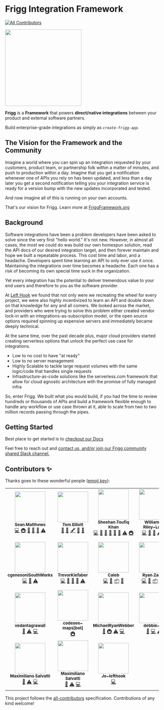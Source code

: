 # Frigg Integration Framework
<!-- ALL-CONTRIBUTORS-BADGE:START - Do not remove or modify this section -->
[![All Contributors](https://img.shields.io/badge/all_contributors-24-orange.svg?style=flat-square)](#contributors-)
<!-- ALL-CONTRIBUTORS-BADGE:END -->

<img src="docs/FriggLogo.svg" style="width:250px">

**Frigg** is a **Framework** that powers **direct/native integrations** between your product and external software partners.

Build enterprise-grade integrations as simply as _`create-frigg-app`_.

## The Vision for the Framework and the Community
Imagine a world where you can spin up an integration requested by your customers, product team, or partnership folk within a matter of minutes, and push to production within a day.
Imagine that you get a notification whenever one of APIs you rely on has been updated, and less than a day later you get a 
second notification telling you your integration service is ready for a version bump with the new updates incorporated and tested.

And now imagine all of this is running on your own accounts.

That's our vision for Frigg. Learn more at <a href="https://friggramework.org/">FriggFramework.org</a>


## Background
Software integrations have been a problem developers have been asked to solve since the very first "hello world." It's not new.
However, in almost all cases, the most we could do was build our own homespun solution, read the API docs of our desired
integration target, and then forever maintain and hope we built a repeatable process. This cost time and labor, and a headache.
Developers spent time learning an API to only ever use it once. Maintaining the integrations over time becomes a headache.
Each one has a risk of becoming its own special time suck in the organization.

Yet every integration has the potential to deliver tremendous value to your end users and therefore to you as the software
provider.

At <a href="https://lefthook.com/">Left Hook</a> we found that not only were we recreating the wheel for every project,
we were also highly incentivized to learn an API and double down on that knowledge for any and all comers. We looked across
the market, and providers who were trying to solve this problem either created vendor lock-in with an integrations-as-subscription
model, or the open source options required spinning up expensive servers and immediately became deeply technical.

At the same time, over the past decade plus, major cloud providers started creating serverless options that unlock the perfect
use case for integrations.

- Low to no cost to have "at ready"
- Low to no server management
- Highly Scalable to tackle large request volumes with the same logic/code that handles single requests
- Infrastructure-as-code solutions like the serverless.com framework that allow for cloud agnostic architecture with the promise of fully managed infra

So, enter Frigg. We built what you would build, if you had the time to review hundreds or thousands of APIs and build a framework
flexible enough to handle any workflow or use case thrown at it, able to scale from two to two million records passing through the pipes.

## Getting Started

Best place to get started is to <a href="https://docs.friggframework.org">checkout our Docs</a>

Feel free to reach out and <a href="https://friggframework.org/#contact">contact us, and/or join our Frigg community shared Slack channel.</a>

## Contributors ✨

Thanks goes to these wonderful people ([emoji key](https://allcontributors.org/docs/en/emoji-key)):

<!-- ALL-CONTRIBUTORS-LIST:START - Do not remove or modify this section -->
<!-- prettier-ignore-start -->
<!-- markdownlint-disable -->
<table>
  <tr>
    <td align="center"><a href="https://github.com/seanspeaks"><img src="https://avatars.githubusercontent.com/u/7811325?v=4?s=100" width="100px;" alt=""/><br /><sub><b>Sean Matthews</b></sub></a><br /><a href="https://github.com/friggframework/frigg/commits?author=seanspeaks" title="Code">💻</a> <a href="#infra-seanspeaks" title="Infrastructure (Hosting, Build-Tools, etc)">🚇</a> <a href="#business-seanspeaks" title="Business development">💼</a> <a href="#ideas-seanspeaks" title="Ideas, Planning, & Feedback">🤔</a> <a href="https://github.com/friggframework/frigg/commits?author=seanspeaks" title="Documentation">📖</a> <a href="https://github.com/friggframework/frigg/commits?author=seanspeaks" title="Tests">⚠️</a></td>
    <td align="center"><a href="https://www.lefthook.com/"><img src="https://avatars.githubusercontent.com/u/22207033?v=4?s=100" width="100px;" alt=""/><br /><sub><b>Tom Elliott</b></sub></a><br /><a href="#blog-tomlefthook" title="Blogposts">📝</a> <a href="#business-tomlefthook" title="Business development">💼</a> <a href="#content-tomlefthook" title="Content">🖋</a> <a href="https://github.com/friggframework/frigg/commits?author=tomlefthook" title="Documentation">📖</a> <a href="#ideas-tomlefthook" title="Ideas, Planning, & Feedback">🤔</a></td>
    <td align="center"><a href="https://github.com/sheehantoufiq"><img src="https://avatars.githubusercontent.com/u/931781?v=4?s=100" width="100px;" alt=""/><br /><sub><b>Sheehan Toufiq Khan</b></sub></a><br /><a href="https://github.com/friggframework/frigg/commits?author=sheehantoufiq" title="Code">💻</a> <a href="#design-sheehantoufiq" title="Design">🎨</a> <a href="#ideas-sheehantoufiq" title="Ideas, Planning, & Feedback">🤔</a> <a href="#maintenance-sheehantoufiq" title="Maintenance">🚧</a> <a href="https://github.com/friggframework/frigg/pulls?q=is%3Apr+reviewed-by%3Asheehantoufiq" title="Reviewed Pull Requests">👀</a> <a href="https://github.com/friggframework/frigg/commits?author=sheehantoufiq" title="Documentation">📖</a> <a href="https://github.com/friggframework/frigg/commits?author=sheehantoufiq" title="Tests">⚠️</a> <a href="#infra-sheehantoufiq" title="Infrastructure (Hosting, Build-Tools, etc)">🚇</a></td>
    <td align="center"><a href="https://github.com/wprl"><img src="https://avatars.githubusercontent.com/u/692511?v=4?s=100" width="100px;" alt=""/><br /><sub><b>William P. Riley-Land</b></sub></a><br /><a href="https://github.com/friggframework/frigg/commits?author=wprl" title="Code">💻</a> <a href="#ideas-wprl" title="Ideas, Planning, & Feedback">🤔</a> <a href="#research-wprl" title="Research">🔬</a> <a href="https://github.com/friggframework/frigg/commits?author=wprl" title="Tests">⚠️</a> <a href="#tool-wprl" title="Tools">🔧</a></td>
    <td align="center"><a href="https://github.com/kad1001"><img src="https://avatars.githubusercontent.com/u/44247515?v=4?s=100" width="100px;" alt=""/><br /><sub><b>Kelly Davis</b></sub></a><br /><a href="https://github.com/friggframework/frigg/issues?q=author%3Akad1001" title="Bug reports">🐛</a> <a href="https://github.com/friggframework/frigg/commits?author=kad1001" title="Code">💻</a> <a href="#plugin-kad1001" title="Plugin/utility libraries">🔌</a></td>
    <td align="center"><a href="https://github.com/JonathanEdMoore"><img src="https://avatars.githubusercontent.com/u/48260787?v=4?s=100" width="100px;" alt=""/><br /><sub><b>Jonathan Moore</b></sub></a><br /><a href="https://github.com/friggframework/frigg/commits?author=JonathanEdMoore" title="Code">💻</a> <a href="#maintenance-JonathanEdMoore" title="Maintenance">🚧</a> <a href="#plugin-JonathanEdMoore" title="Plugin/utility libraries">🔌</a> <a href="https://github.com/friggframework/frigg/pulls?q=is%3Apr+reviewed-by%3AJonathanEdMoore" title="Reviewed Pull Requests">👀</a> <a href="https://github.com/friggframework/frigg/commits?author=JonathanEdMoore" title="Tests">⚠️</a> <a href="https://github.com/friggframework/frigg/commits?author=JonathanEdMoore" title="Documentation">📖</a></td>
    <td align="center"><a href="https://github.com/gregoriomartin"><img src="https://avatars.githubusercontent.com/u/26978598?v=4?s=100" width="100px;" alt=""/><br /><sub><b>Gregorio Martin</b></sub></a><br /><a href="https://github.com/friggframework/frigg/issues?q=author%3Agregoriomartin" title="Bug reports">🐛</a> <a href="https://github.com/friggframework/frigg/commits?author=gregoriomartin" title="Code">💻</a> <a href="https://github.com/friggframework/frigg/commits?author=gregoriomartin" title="Tests">⚠️</a></td>
  </tr>
  <tr>
    <td align="center"><a href="https://github.com/cgenesoniSouthWorks"><img src="https://avatars.githubusercontent.com/u/108014154?v=4?s=100" width="100px;" alt=""/><br /><sub><b>cgenesoniSouthWorks</b></sub></a><br /><a href="https://github.com/friggframework/frigg/commits?author=cgenesoniSouthWorks" title="Code">💻</a> <a href="#research-cgenesoniSouthWorks" title="Research">🔬</a> <a href="https://github.com/friggframework/frigg/commits?author=cgenesoniSouthWorks" title="Tests">⚠️</a></td>
    <td align="center"><a href="https://github.com/TrevorKiefaber"><img src="https://avatars.githubusercontent.com/u/25160918?v=4?s=100" width="100px;" alt=""/><br /><sub><b>TrevorKiefaber</b></sub></a><br /><a href="https://github.com/friggframework/frigg/commits?author=TrevorKiefaber" title="Code">💻</a> <a href="#ideas-TrevorKiefaber" title="Ideas, Planning, & Feedback">🤔</a> <a href="#plugin-TrevorKiefaber" title="Plugin/utility libraries">🔌</a> <a href="#research-TrevorKiefaber" title="Research">🔬</a> <a href="https://github.com/friggframework/frigg/commits?author=TrevorKiefaber" title="Tests">⚠️</a></td>
    <td align="center"><a href="http://www.coderden.com/"><img src="https://avatars.githubusercontent.com/u/1163670?v=4?s=100" width="100px;" alt=""/><br /><sub><b>Caleb</b></sub></a><br /><a href="https://github.com/friggframework/frigg/commits?author=cbanister" title="Code">💻</a> <a href="#ideas-cbanister" title="Ideas, Planning, & Feedback">🤔</a> <a href="#platform-cbanister" title="Packaging/porting to new platform">📦</a> <a href="#research-cbanister" title="Research">🔬</a></td>
    <td align="center"><a href="https://github.com/ryanzarick"><img src="https://avatars.githubusercontent.com/u/37348875?v=4?s=100" width="100px;" alt=""/><br /><sub><b>Ryan Zarick</b></sub></a><br /><a href="https://github.com/friggframework/frigg/commits?author=ryanzarick" title="Code">💻</a> <a href="#ideas-ryanzarick" title="Ideas, Planning, & Feedback">🤔</a> <a href="#platform-ryanzarick" title="Packaging/porting to new platform">📦</a> <a href="#research-ryanzarick" title="Research">🔬</a> <a href="https://github.com/friggframework/frigg/pulls?q=is%3Apr+reviewed-by%3Aryanzarick" title="Reviewed Pull Requests">👀</a></td>
    <td align="center"><a href="https://queuetue.com/"><img src="https://avatars.githubusercontent.com/u/4491?v=4?s=100" width="100px;" alt=""/><br /><sub><b>Scott Russell</b></sub></a><br /><a href="https://github.com/friggframework/frigg/commits?author=queuetue" title="Documentation">📖</a> <a href="https://github.com/friggframework/frigg/commits?author=queuetue" title="Tests">⚠️</a> <a href="https://github.com/friggframework/frigg/commits?author=queuetue" title="Code">💻</a></td>
    <td align="center"><a href="https://github.com/joncodo"><img src="https://avatars.githubusercontent.com/u/3011407?v=4?s=100" width="100px;" alt=""/><br /><sub><b>Jonathan O'Donnell</b></sub></a><br /><a href="https://github.com/friggframework/frigg/commits?author=joncodo" title="Documentation">📖</a> <a href="https://github.com/friggframework/frigg/commits?author=joncodo" title="Code">💻</a></td>
    <td align="center"><a href="https://github.com/li-sherry"><img src="https://avatars.githubusercontent.com/u/117298948?v=4?s=100" width="100px;" alt=""/><br /><sub><b>li-sherry</b></sub></a><br /><a href="https://github.com/friggframework/frigg/commits?author=li-sherry" title="Documentation">📖</a> <a href="https://github.com/friggframework/frigg/commits?author=li-sherry" title="Tests">⚠️</a> <a href="https://github.com/friggframework/frigg/commits?author=li-sherry" title="Code">💻</a></td>
  </tr>
  <tr>
    <td align="center"><a href="https://github.com/vedantagrawall"><img src="https://avatars.githubusercontent.com/u/52647115?v=4?s=100" width="100px;" alt=""/><br /><sub><b>vedantagrawall</b></sub></a><br /><a href="https://github.com/friggframework/frigg/commits?author=vedantagrawall" title="Documentation">📖</a> <a href="https://github.com/friggframework/frigg/commits?author=vedantagrawall" title="Tests">⚠️</a> <a href="https://github.com/friggframework/frigg/commits?author=vedantagrawall" title="Code">💻</a></td>
    <td align="center"><a href="https://github.com/apps/codesee-maps"><img src="https://avatars.githubusercontent.com/in/122769?v=4?s=100" width="100px;" alt=""/><br /><sub><b>codesee-maps[bot]</b></sub></a><br /><a href="#infra-codesee-maps[bot]" title="Infrastructure (Hosting, Build-Tools, etc)">🚇</a></td>
    <td align="center"><a href="https://github.com/MichaelRyanWebber"><img src="https://avatars.githubusercontent.com/u/7769437?v=4?s=100" width="100px;" alt=""/><br /><sub><b>MichaelRyanWebber</b></sub></a><br /><a href="https://github.com/friggframework/frigg/commits?author=MichaelRyanWebber" title="Documentation">📖</a> <a href="#infra-MichaelRyanWebber" title="Infrastructure (Hosting, Build-Tools, etc)">🚇</a> <a href="https://github.com/friggframework/frigg/commits?author=MichaelRyanWebber" title="Tests">⚠️</a> <a href="https://github.com/friggframework/frigg/commits?author=MichaelRyanWebber" title="Code">💻</a></td>
    <td align="center"><a href="https://github.com/debbie-yu"><img src="https://avatars.githubusercontent.com/u/89419828?v=4?s=100" width="100px;" alt=""/><br /><sub><b>debbie-yu</b></sub></a><br /><a href="https://github.com/friggframework/frigg/commits?author=debbie-yu" title="Documentation">📖</a> <a href="https://github.com/friggframework/frigg/commits?author=debbie-yu" title="Code">💻</a> <a href="https://github.com/friggframework/frigg/commits?author=debbie-yu" title="Tests">⚠️</a></td>
    <td align="center"><a href="https://www.linkedin.com/in/roboli"><img src="https://avatars.githubusercontent.com/u/6392110?v=4?s=100" width="100px;" alt=""/><br /><sub><b>Roberto Oliveros</b></sub></a><br /><a href="https://github.com/friggframework/frigg/commits?author=roboli" title="Documentation">📖</a> <a href="https://github.com/friggframework/frigg/commits?author=roboli" title="Tests">⚠️</a> <a href="https://github.com/friggframework/frigg/commits?author=roboli" title="Code">💻</a></td>
    <td align="center"><a href="https://github.com/leofmds"><img src="https://avatars.githubusercontent.com/u/7059835?v=4?s=100" width="100px;" alt=""/><br /><sub><b>Leonardo Ferreira</b></sub></a><br /><a href="https://github.com/friggframework/frigg/commits?author=leofmds" title="Documentation">📖</a> <a href="https://github.com/friggframework/frigg/commits?author=leofmds" title="Tests">⚠️</a> <a href="https://github.com/friggframework/frigg/commits?author=leofmds" title="Code">💻</a></td>
    <td align="center"><a href="https://github.com/Fibii"><img src="https://avatars.githubusercontent.com/u/38106876?v=4?s=100" width="100px;" alt=""/><br /><sub><b>Charaf</b></sub></a><br /><a href="https://github.com/friggframework/frigg/commits?author=Fibii" title="Documentation">📖</a> <a href="https://github.com/friggframework/frigg/commits?author=Fibii" title="Tests">⚠️</a> <a href="https://github.com/friggframework/frigg/commits?author=Fibii" title="Code">💻</a></td>
  </tr>
  <tr>
    <td align="center"><a href="https://github.com/msalvatti"><img src="https://avatars.githubusercontent.com/u/40447063?v=4?s=100" width="100px;" alt=""/><br /><sub><b>Maximiliano Salvatti</b></sub></a><br /><a href="https://github.com/friggframework/frigg/commits?author=msalvatti" title="Documentation">📖</a> <a href="https://github.com/friggframework/frigg/commits?author=msalvatti" title="Tests">⚠️</a> <a href="https://github.com/friggframework/frigg/commits?author=msalvatti" title="Code">💻</a></td>
    <td align="center"><a href="https://github.com/msalvatti-ecotrak"><img src="https://avatars.githubusercontent.com/u/132104869?v=4?s=100" width="100px;" alt=""/><br /><sub><b>Maximiliano Salvatti</b></sub></a><br /><a href="https://github.com/friggframework/frigg/commits?author=msalvatti-ecotrak" title="Documentation">📖</a> <a href="https://github.com/friggframework/frigg/commits?author=msalvatti-ecotrak" title="Tests">⚠️</a> <a href="https://github.com/friggframework/frigg/commits?author=msalvatti-ecotrak" title="Code">💻</a></td>
    <td align="center"><a href="https://github.com/Jo-lefthook"><img src="https://avatars.githubusercontent.com/u/139414886?v=4?s=100" width="100px;" alt=""/><br /><sub><b>Jo-lefthook</b></sub></a><br /><a href="https://github.com/friggframework/frigg/commits?author=Jo-lefthook" title="Code">💻</a></td>
  </tr>
</table>

<!-- markdownlint-restore -->
<!-- prettier-ignore-end -->

<!-- ALL-CONTRIBUTORS-LIST:END -->

This project follows the [all-contributors](https://github.com/all-contributors/all-contributors) specification. Contributions of any kind welcome!
